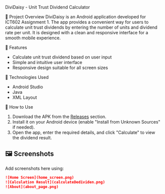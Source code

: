 DiviDaisy - Unit Trust Dividend Calculator

📘 Project Overview
DiviDaisy is an Android application developed for ICT602 Assignment 1. The app provides a convenient way for users to calculate unit trust dividends by entering the number of units and dividend rate per unit. It is designed with a clean and responsive interface for a smooth mobile experience.

📱 Features
- Calculate unit trust dividend based on user input
- Simple and intuitive user interface
- Responsive design suitable for all screen sizes

🔧 Technologies Used
- Android Studio
- Java
- XML Layout

🚀 How to Use
1. Download the APK from the [Releases](https://github.com/hdyahhkmi/DiviDaisy/releases) section.
2. Install it on your Android device (enable "Install from Unknown Sources" if needed).
3. Open the app, enter the required details, and click "Calculate" to view the dividend result.

## 🖼️ Screenshots
Add screenshots here using:
```markdown
![Home Screen](home_screen.png)
![Calculation Result](calculateDedividen.png)
![About](about_page.png)
